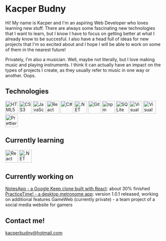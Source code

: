 # Kacper Budny

Hi! My name is Kacper and I'm an aspiring Web Developer who loves learning new stuff. There are always some fascinating new technologies that I want to learn, but I know I have to focus on getting better at what I already know to be succesful. I also have a head full of ideas for new projects that I'm so excited about and I hope I will be able to work on some of them in the nearest future!

Privately, I'm also a musician. Well, maybe not literally, but I love making music and playing instruments. I think it can actually have an impact on the types of projects I create, as they usually refer to music in one way or another. Oops.

## Technologies

<a href="https://www.w3.org/TR/html5/" title="HTML5"><img src="https://github.com/tomchen/stack-icons/blob/master/logos/html-5.svg" alt="HTML5" width="40px" height="40px"></a>
<a href="https://www.w3.org/TR/CSS/" title="CSS3"><img src="https://github.com/tomchen/stack-icons/blob/master/logos/css-3.svg" alt="CSS3" width="40px" height="40px"></a>
<a href="https://developer.mozilla.org/en-US/docs/Web/JavaScript" title="JavaScript"><img src="https://github.com/tomchen/stack-icons/blob/master/logos/javascript.svg" alt="JavaScript" width="40px" height="40px"></a>
<a href="https://reactjs.org/" title="React"><img src="https://github.com/tomchen/stack-icons/blob/master/logos/react.svg" alt="React" width="40px" height="40px"></a>
<a href="https://csharp.net/" title="C#"><img src="https://github.com/tomchen/stack-icons/blob/master/logos/c-sharp.svg" alt="C#" width="40px" height="40px"></a>
<a href="https://www.microsoft.com/net" title=".NET"><img src="https://github.com/tomchen/stack-icons/blob/master/logos/dotnet.svg" alt=".NET" width="40px" height="40px"></a>
<a href="https://git-scm.com/" title="Git"><img src="https://github.com/tomchen/stack-icons/blob/master/logos/git-icon.svg" alt="Git" width="40px" height="40px"></a>
<a href="https://www.npmjs.com/" title="npm"><img src="https://github.com/tomchen/stack-icons/blob/master/logos/npm.svg" alt="npm" width="40px" height="40px"></a>
<a href="https://www.sqlite.org/" title="SQLite"><img src="https://github.com/tomchen/stack-icons/blob/master/logos/sqlite.svg" alt="SQLite" width="40px" height="40px"></a>
<a href="https://code.visualstudio.com/" title="Visual Studio Code"><img src="https://github.com/tomchen/stack-icons/blob/master/logos/visual-studio-code.svg" alt="Visual Studio Code" width="40px" height="40px"></a>
<a href="https://visualstudio.microsoft.com/vs/" title="Visual Studio"><img src="https://github.com/tomchen/stack-icons/blob/master/logos/visual-studio.svg" alt="Visual Studio" width="40px" height="40px"></a>
<a href="https://prettier.io/" title="Prettier"><img src="https://github.com/tomchen/stack-icons/blob/master/logos/prettier.svg" alt="Prettier" width="40px" height="40px"></a>

## Currently learning

<a href="https://reactjs.org/" title="React"><img src="https://github.com/tomchen/stack-icons/blob/master/logos/react.svg" alt="React" width="40px" height="40px"></a>
<a href="https://www.microsoft.com/net" title=".NET"><img src="https://github.com/tomchen/stack-icons/blob/master/logos/dotnet.svg" alt=".NET" width="40px" height="40px"></a>

## Currently working on

[NotesApp - a Google Keep clone built with React](https://github.com/kacperbudny/NotesApp-WIP): about 30% finished
[PracticeTime! - a desktop metronome app](https://github.com/kacperbudny/PracticeTime): version 1.0.1 released, working on additional features
GameWeb (currently private) - a team project of a social media website for gamers

## Contact me!

kacperbudny@hotmail.com
